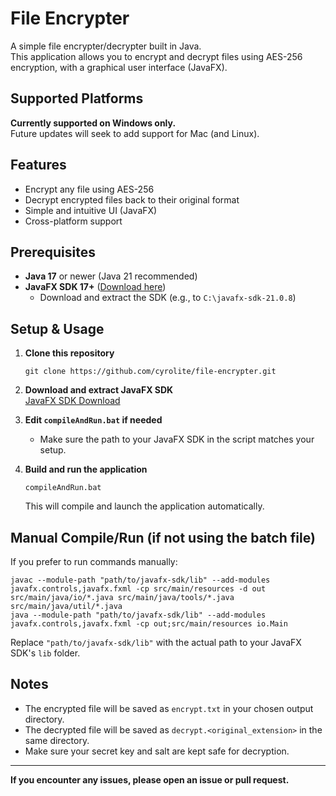 # File Encrypter

A simple file encrypter/decrypter built in Java.  
This application allows you to encrypt and decrypt files using AES-256 encryption, with a graphical user interface (JavaFX).

## Supported Platforms

**Currently supported on Windows only.**  
Future updates will seek to add support for Mac (and Linux).

## Features

- Encrypt any file using AES-256
- Decrypt encrypted files back to their original format
- Simple and intuitive UI (JavaFX)
- Cross-platform support

## Prerequisites

- **Java 17** or newer (Java 21 recommended)
- **JavaFX SDK 17+** ([Download here](https://gluonhq.com/products/javafx/))
  - Download and extract the SDK (e.g., to `C:\javafx-sdk-21.0.8`)

## Setup & Usage

1. **Clone this repository**
   ```
   git clone https://github.com/cyrolite/file-encrypter.git
   ```

2. **Download and extract JavaFX SDK**  
   [JavaFX SDK Download](https://gluonhq.com/products/javafx/)

3. **Edit `compileAndRun.bat` if needed**  
   - Make sure the path to your JavaFX SDK in the script matches your setup.

4. **Build and run the application**
   ```
   compileAndRun.bat
   ```

   This will compile and launch the application automatically.

## Manual Compile/Run (if not using the batch file)

If you prefer to run commands manually:

```
javac --module-path "path/to/javafx-sdk/lib" --add-modules javafx.controls,javafx.fxml -cp src/main/resources -d out src/main/java/io/*.java src/main/java/tools/*.java src/main/java/util/*.java
java --module-path "path/to/javafx-sdk/lib" --add-modules javafx.controls,javafx.fxml -cp out;src/main/resources io.Main
```

Replace `"path/to/javafx-sdk/lib"` with the actual path to your JavaFX SDK's `lib` folder.

## Notes

- The encrypted file will be saved as `encrypt.txt` in your chosen output directory.
- The decrypted file will be saved as `decrypt.<original_extension>` in the same directory.
- Make sure your secret key and salt are kept safe for decryption.

---

**If you encounter any issues, please open an issue or pull request.**